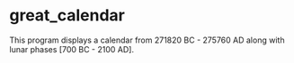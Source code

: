 # great_calendar
 This program displays a calendar from 271820 BC - 275760 AD along with
lunar phases [700 BC - 2100 AD].

